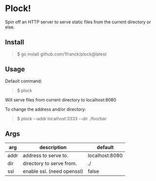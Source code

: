 # Plock!

Spin off an HTTP server to serve static files from the current directory or else.

## Install

> $ go install github.com/1franck/plock@latest

## Usage

 Default command:
 > $ plock 

Will serve files from current directory to localhost:8080

To change the address and/or directory:

 > $ plock --addr localhost:3333 --dir ./foo/bar
 
## Args

| arg | description                | default        |
| --- |----------------------------|----------------|
| addr | address to serve to.       | localhost:8080 |
| dir | directory to serve from.   | ./ |
| ssl | enable ssl. (need openssl) | false |